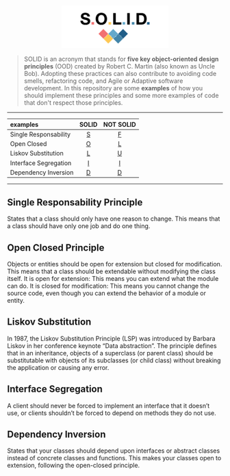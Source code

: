 
<div align="center">
<img src="src/solid-banner.png" alt="solid" id="solid-banner" width="250"/>
</div>

> SOLID is an  acronym that stands for **five key object-oriented design principles**  (OOD) created by Robert C. Martin (also known as Uncle Bob). Adopting these practices can also contribute to avoiding code smells, refactoring code, and Agile or Adaptive software development.
> In this repository are some **examples** of how you should implement these principles and some more examples of code that don't respect those principles.

<div align="center">

-----------------------------------------------------------------
| examples              |      SOLID      |      NOT SOLID      |
| :-------------------- | :-------------: | :-----------------: |
| Single Responsability | [S](SOLID/S.js) | [F](NOT-SOLID/S.js) |
| Open Closed           | [O](SOLID/O.js) | [L](NOT-SOLID/O.js) |
| Liskov Substitution   | [L](SOLID/L.js) | [U](NOT-SOLID/L.js) |
| Interface Segregation | [I](SOLID/I.py) | [I](NOT-SOLID/I.py) |
| Dependency Inversion  | [D](SOLID/D.js) | [D](NOT-SOLID/D.js) |
-----------------------------------------------------------------

</div>

<h2 id="p01">Single Responsability Principle</h2>

States that a class should only have one reason to change. This means that a class should have only one job and do one thing.

<h2 id="p02">Open Closed Principle</h2>

Objects or entities should be open for extension but closed for modification. This means that a class should be extendable without modifying the class itself.
It is open for extension: This means you can extend what the module can do.
It is closed for modification: This means you cannot change the source code, even though you can extend the behavior of a module or entity.

<h2 id="p03">Liskov Substitution</h2>

In 1987, the Liskov Substitution Principle (LSP) was introduced by Barbara Liskov in her conference keynote “Data abstraction”.
The principle defines that in an inheritance, objects of a superclass (or parent class) should be substitutable with objects of its subclasses (or child class) without breaking the application or causing any error.

<h2 id="p04">Interface Segregation</h2>

A client should never be forced to implement an interface that it doesn’t use, or clients shouldn’t be forced to depend on methods they do not use.

<h2 id="p05">Dependency Inversion</h2>

States that your classes should depend upon interfaces or abstract classes instead of concrete classes and functions. This makes your classes open to extension, following the open-closed principle.
